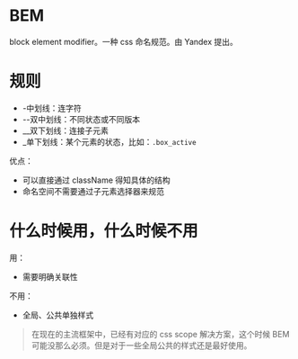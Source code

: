 # BEM

block element modifier。一种 css 命名规范。由 Yandex 提出。

# 规则

- -中划线：连字符
- --双中划线：不同状态或不同版本
- \_\_双下划线：连接子元素
- \_单下划线：某个元素的状态，比如：`.box_active`

优点：

- 可以直接通过 className 得知具体的结构
- 命名空间不需要通过子元素选择器来规范

# 什么时候用，什么时候不用

用：

- 需要明确关联性

不用：

- 全局、公共单独样式

> 在现在的主流框架中，已经有对应的 css scope 解决方案，这个时候 BEM 可能没那么必须。但是对于一些全局公共的样式还是最好使用。
